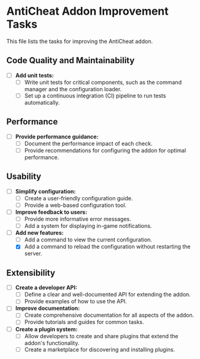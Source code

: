 # AntiCheat Addon Improvement Tasks

This file lists the tasks for improving the AntiCheat addon.

## Code Quality and Maintainability

- [ ] **Add unit tests:**
    - [ ] Write unit tests for critical components, such as the command manager and the configuration loader.
    - [ ] Set up a continuous integration (CI) pipeline to run tests automatically.

## Performance

- [ ] **Provide performance guidance:**
    - [ ] Document the performance impact of each check.
    - [ ] Provide recommendations for configuring the addon for optimal performance.

## Usability

- [ ] **Simplify configuration:**
    - [ ] Create a user-friendly configuration guide.
    - [ ] Provide a web-based configuration tool.
- [ ] **Improve feedback to users:**
    - [ ] Provide more informative error messages.
    - [ ] Add a system for displaying in-game notifications.
- [ ] **Add new features:**
    - [ ] Add a command to view the current configuration.
    - [x] Add a command to reload the configuration without restarting the server.

## Extensibility

- [ ] **Create a developer API:**
    - [ ] Define a clear and well-documented API for extending the addon.
    - [ ] Provide examples of how to use the API.
- [ ] **Improve documentation:**
    - [ ] Create comprehensive documentation for all aspects of the addon.
    - [ ] Provide tutorials and guides for common tasks.
- [ ] **Create a plugin system:**
    - [ ] Allow developers to create and share plugins that extend the addon's functionality.
    - [ ] Create a marketplace for discovering and installing plugins.
